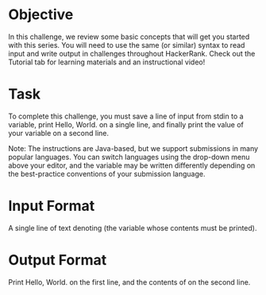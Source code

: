 # Objective
In this challenge, we review some basic concepts that will get you started with this series. You will need to use the same (or similar) syntax to read input and write output in challenges throughout HackerRank. Check out the Tutorial tab for learning materials and an instructional video!

# Task
To complete this challenge, you must save a line of input from stdin to a variable, print Hello, World. on a single line, and finally print the value of your variable on a second line.

Note: The instructions are Java-based, but we support submissions in many popular languages. You can switch languages using the drop-down menu above your editor, and the  variable may be written differently depending on the best-practice conventions of your submission language.

# Input Format

A single line of text denoting  (the variable whose contents must be printed).

# Output Format

Print Hello, World. on the first line, and the contents of  on the second line.